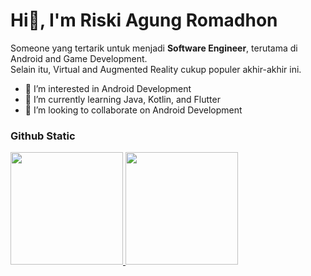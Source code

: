# Hi👋, I'm Riski Agung Romadhon
Someone yang tertarik untuk menjadi **Software Engineer**, terutama di Android and Game Development.<br>
Selain itu, Virtual and Augmented Reality cukup populer akhir-akhir ini.

- 👀 I’m interested in Android Development
- 🌱 I’m currently learning Java, Kotlin, and Flutter
- 💞️ I’m looking to collaborate on Android Development
<!--- 📫 How to reach me ...

Risagroma/Risagroma is a ✨ special ✨ repository because its `README.md` (this file) appears on your GitHub profile.
You can click the Preview link to take a look at your changes.
--->

### Github Static
<p align="left">
<a href="https://github.com/Risagroma">
   <img height="180em" src="https://github-readme-stats-eight-theta.vercel.app/api?username=Risagroma&show_icons=true&theme=algolia&include_all_commits=true&count_private=true"/>
  <img height="180em" src="https://github-readme-stats-eight-theta.vercel.app/api/top-langs/?username=Risagroma&layout=compact&theme=algolia"/>
</a>
</p>
